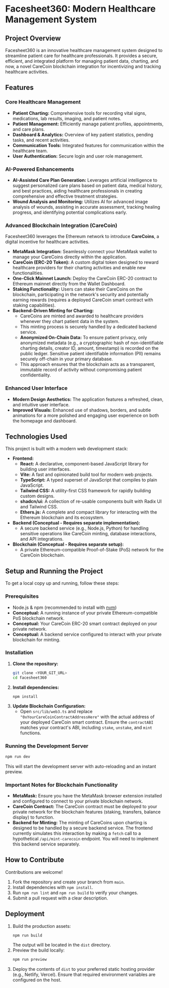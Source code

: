 # Facesheet360: Modern Healthcare Management System

## Project Overview

Facesheet360 is an innovative healthcare management system designed to streamline patient care for healthcare professionals. It provides a secure, efficient, and integrated platform for managing patient data, charting, and now, a novel CareCoin blockchain integration for incentivizing and tracking healthcare activities.

## Features

### Core Healthcare Management
*   **Patient Charting:** Comprehensive tools for recording vital signs, medications, lab results, imaging, and patient notes.
*   **Patient Management:** Efficiently manage patient profiles, appointments, and care plans.
*   **Dashboard & Analytics:** Overview of key patient statistics, pending tasks, and recent activities.
*   **Communication Tools:** Integrated features for communication within the healthcare team.
*   **User Authentication:** Secure login and user role management.

### AI-Powered Enhancements
*   **AI-Assisted Care Plan Generation:** Leverages artificial intelligence to suggest personalized care plans based on patient data, medical history, and best practices, aiding healthcare professionals in creating comprehensive and effective treatment strategies.
*   **Wound Analysis and Monitoring:** Utilizes AI for advanced image analysis of wounds, assisting in accurate assessment, tracking healing progress, and identifying potential complications early.

### Advanced Blockchain Integration (CareCoin)
Facesheet360 leverages the Ethereum network to introduce **CareCoins**, a digital incentive for healthcare activities.

*   **MetaMask Integration:** Seamlessly connect your MetaMask wallet to manage your CareCoins directly within the application.
*   **CareCoin (ERC-20 Token):** A custom digital token designed to reward healthcare providers for their charting activities and enable new functionalities.
*   **One-Click Mainnet Launch:** Deploy the CareCoin ERC-20 contract to Ethereum mainnet directly from the Wallet Dashboard.
*   **Staking Functionality:** Users can stake their CareCoins on the blockchain, participating in the network's security and potentially earning rewards (requires a deployed CareCoin smart contract with staking capabilities).
*   **Backend-Driven Minting for Charting:**
    *   CareCoins are minted and awarded to healthcare providers whenever they chart patient data in the system.
    *   This minting process is securely handled by a dedicated backend service.
    *   **Anonymized On-Chain Data:** To ensure patient privacy, only anonymized metadata (e.g., a cryptographic hash of non-identifiable charting details, creator ID, amount, timestamp) is recorded on the public ledger. Sensitive patient identifiable information (PII) remains securely off-chain in your primary database.
    *   This approach ensures that the blockchain acts as a transparent, immutable record of activity without compromising patient confidentiality.

### Enhanced User Interface
*   **Modern Design Aesthetics:** The application features a refreshed, clean, and intuitive user interface.
*   **Improved Visuals:** Enhanced use of shadows, borders, and subtle animations for a more polished and engaging user experience on both the homepage and dashboard.

## Technologies Used

This project is built with a modern web development stack:

*   **Frontend:**
    *   **React:** A declarative, component-based JavaScript library for building user interfaces.
    *   **Vite:** A fast and opinionated build tool for modern web projects.
    *   **TypeScript:** A typed superset of JavaScript that compiles to plain JavaScript.
    *   **Tailwind CSS:** A utility-first CSS framework for rapidly building custom designs.
    *   **shadcn/ui:** A collection of re-usable components built with Radix UI and Tailwind CSS.
    *   **Ethers.js:** A complete and compact library for interacting with the Ethereum blockchain and its ecosystem.
*   **Backend (Conceptual - Requires separate implementation):**
    *   A secure backend service (e.g., Node.js, Python) for handling sensitive operations like CareCoin minting, database interactions, and API integrations.
*   **Blockchain (Conceptual - Requires separate setup):**
    *   A private Ethereum-compatible Proof-of-Stake (PoS) network for the CareCoin blockchain.

## Setup and Running the Project

To get a local copy up and running, follow these steps:

### Prerequisites

*   Node.js & npm (recommended to install with [nvm](https://github.com/nvm-sh/nvm#installing-and-updating))
*   **Conceptual:** A running instance of your private Ethereum-compatible PoS blockchain network.
*   **Conceptual:** Your CareCoin ERC-20 smart contract deployed on your private network.
*   **Conceptual:** A backend service configured to interact with your private blockchain for minting.

### Installation

1.  **Clone the repository:**
    ```sh
    git clone <YOUR_GIT_URL>
    cd facesheet360
    ```
2.  **Install dependencies:**
    ```sh
    npm install
    ```
3.  **Update Blockchain Configuration:**
    *   Open `src/lib/web3.ts` and replace `"0xYourCareCoinContractAddressHere"` with the actual address of your deployed CareCoin smart contract. Ensure the `contractABI` matches your contract's ABI, including `stake`, `unstake`, and `mint` functions.

### Running the Development Server

```sh
npm run dev
```

This will start the development server with auto-reloading and an instant preview.

### Important Notes for Blockchain Functionality

*   **MetaMask:** Ensure you have the MetaMask browser extension installed and configured to connect to your private blockchain network.
*   **CareCoin Contract:** The CareCoin contract must be deployed to your private network for the blockchain features (staking, transfers, balance display) to function.
*   **Backend for Minting:** The minting of CareCoins upon charting is designed to be handled by a secure backend service. The frontend currently simulates this interaction by making a `fetch` call to a hypothetical `/api/mint-carecoin` endpoint. You will need to implement this backend service separately.

## How to Contribute
Contributions are welcome!

1. Fork the repository and create your branch from `main`.
2. Install dependencies with `npm install`.
3. Run `npm run lint` and `npm run build` to verify your changes.
4. Submit a pull request with a clear description.

## Deployment

1. Build the production assets:
   ```sh
   npm run build
   ```
   The output will be located in the `dist` directory.
2. Preview the build locally:
   ```sh
   npm run preview
   ```
3. Deploy the contents of `dist` to your preferred static hosting provider (e.g., Netlify, Vercel). Ensure that required environment variables are configured on the host.
